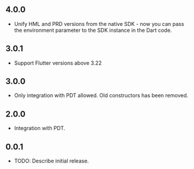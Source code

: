 ## 4.0.0

* Unify HML and PRD versions from the native SDK - now you can pass
the environment parameter to the SDK instance in the Dart code.

## 3.0.1

* Support Flutter versions above 3.22

## 3.0.0

* Only integration with PDT allowed. Old constructors has been removed.

## 2.0.0

* Integration with PDT.

## 0.0.1

* TODO: Describe initial release.
